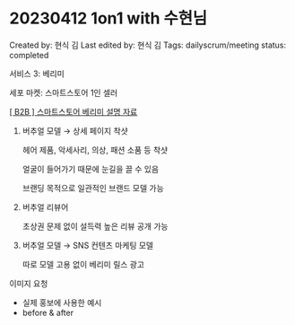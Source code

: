 # 20230412 1on1 with 수현님

Created by: 현식 김
Last edited by: 현식 김
Tags: dailyscrum/meeting
status: completed

서비스 3: 베리미

세포 마켓: 스마트스토어 1인 셀러

[[ B2B ] 스마트스토어 베리미 설명 자료 ](https://www.notion.so/B2B-991f5ef23ee04ddaab2d8d2a76c8741e?pvs=21)

1. 버추얼 모델 → 상세 페이지 착샷
    
    헤어 제품, 악세사리, 의상, 패션 소품 등 착샷
    
    얼굴이 들어가기 때문에 눈길을 끌 수 있음
    
    브랜딩 목적으로 일관적인 브랜드 모델 가능
    
2. 버추얼 리뷰어
    
    초상권 문제 없이 설득력 높은 리뷰 공개 가능
    
3. 버추얼 모델 → SNS 컨텐츠 마케팅 모델
    
    따로 모델 고용 없이 베리미 릴스 광고
    

이미지 요청

- 실제 홍보에 사용한 예시
- before & after